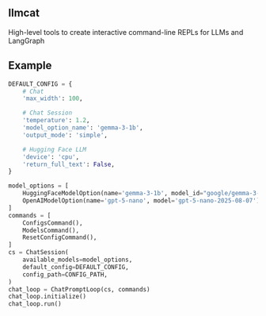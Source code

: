 llmcat
----------------------
High-level tools to create interactive command-line REPLs for LLMs and LangGraph


Example
----------------------
```python
DEFAULT_CONFIG = {
    # Chat
    'max_width': 100,

    # Chat Session
    'temperature': 1.2,
    'model_option_name': 'gemma-3-1b',
    'output_mode': 'simple',

    # Hugging Face LLM
    'device': 'cpu',
    'return_full_text': False,
}

model_options = [
    HuggingFaceModelOption(name='gemma-3-1b', model_id="google/gemma-3-1b-it"),
    OpenAIModelOption(name='gpt-5-nano', model='gpt-5-nano-2025-08-07'),
]
commands = [
    ConfigsCommand(),
    ModelsCommand(),
    ResetConfigCommand(),
]
cs = ChatSession(
    available_models=model_options,
    default_config=DEFAULT_CONFIG,
    config_path=CONFIG_PATH,
)
chat_loop = ChatPromptLoop(cs, commands)
chat_loop.initialize()
chat_loop.run()
```






